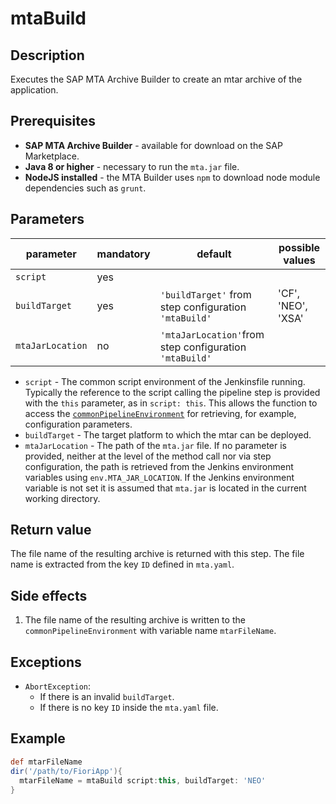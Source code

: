 # mtaBuild

## Description
Executes the SAP MTA Archive Builder to create an mtar archive of the application.

## Prerequisites
* **SAP MTA Archive Builder** - available for download on the SAP Marketplace.
* **Java 8 or higher** - necessary to run the `mta.jar` file.
* **NodeJS installed** - the MTA Builder uses `npm` to download node module dependencies such as `grunt`.

## Parameters
| parameter        | mandatory | default                                                | possible values    |
| -----------------|-----------|--------------------------------------------------------|--------------------|
| `script`         | yes       |                                                        |                    |
| `buildTarget`    | yes       | `'buildTarget'` from step configuration `'mtaBuild'`   | 'CF', 'NEO', 'XSA' |
| `mtaJarLocation` | no        | `'mtaJarLocation'`from step configuration `'mtaBuild'` |                    |

* `script` - The common script environment of the Jenkinsfile running. Typically the reference to the script calling the pipeline step is provided with the `this` parameter, as in `script: this`. This allows the function to access the [`commonPipelineEnvironment`](commonPipelineEnvironment.md) for retrieving, for example, configuration parameters.
* `buildTarget` - The target platform to which the mtar can be deployed.
* `mtaJarLocation` - The path of the `mta.jar` file. If no parameter is provided, neither at the level of the method call nor via step configuration, the path is retrieved from the Jenkins environment variables using `env.MTA_JAR_LOCATION`. If the Jenkins environment variable is not set it is assumed that `mta.jar` is located in the current working directory.

## Return value
The file name of the resulting archive is returned with this step. The file name is extracted from the key `ID` defined in `mta.yaml`.

## Side effects
1. The file name of the resulting archive is written to the `commonPipelineEnvironment` with variable name `mtarFileName`.

## Exceptions
* `AbortException`:
    * If there is an invalid `buildTarget`.
    * If there is no key `ID` inside the `mta.yaml` file.

## Example
```groovy
def mtarFileName
dir('/path/to/FioriApp'){
  mtarFileName = mtaBuild script:this, buildTarget: 'NEO'
}
```

